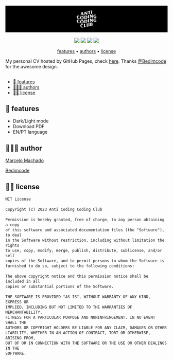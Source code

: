 ![](assets/header.jpg)

<p align="center">
  <img src="https://shields.io/badge/HTML-5-E34F26?logo=html5&style=flat">
  <img src="https://shields.io/badge/CSS-3-1572B6?logo=CSS3&style=flat">
  <img src="https://shields.io/badge/JavaScript-ES6-F7DF1E?logo=javascript&style=flat">
  <img src="https://shields.io/badge/GitHub-Pages-181717?logo=github&style=flat">
</p>


<p align="center">
    <a href="#-features">features</a>
    • <a href="#-authors">authors</a>
    • <a href="#-license">license</a>
</p>


My personal CV hosted by GitHub Pages, check [here](). Thanks [@Bedimcode](https://github.com/bedimcode) for the awesome design.

##
- [🌟 features](#-features)
- [👨🏻‍💻 authors](#-authors)
- [👮🏻 license](#-license)



## 🌟 features

* Dark/Light mode
* Download PDF
* EN/PT language

## 👨🏻‍💻 author
[Marcelo Machado](http://www.twitter.com/hayashilol1)

[Bedimcode](https://github.com/bedimcode)

## 👮🏻 license
```
MIT License

Copyright (c) 2023 Anti Coding Coding Club

Permission is hereby granted, free of charge, to any person obtaining a copy
of this software and associated documentation files (the "Software"), to deal
in the Software without restriction, including without limitation the rights
to use, copy, modify, merge, publish, distribute, sublicense, and/or sell
copies of the Software, and to permit persons to whom the Software is
furnished to do so, subject to the following conditions:

The above copyright notice and this permission notice shall be included in all
copies or substantial portions of the Software.

THE SOFTWARE IS PROVIDED "AS IS", WITHOUT WARRANTY OF ANY KIND, EXPRESS OR
IMPLIED, INCLUDING BUT NOT LIMITED TO THE WARRANTIES OF MERCHANTABILITY,
FITNESS FOR A PARTICULAR PURPOSE AND NONINFRINGEMENT. IN NO EVENT SHALL THE
AUTHORS OR COPYRIGHT HOLDERS BE LIABLE FOR ANY CLAIM, DAMAGES OR OTHER
LIABILITY, WHETHER IN AN ACTION OF CONTRACT, TORT OR OTHERWISE, ARISING FROM,
OUT OF OR IN CONNECTION WITH THE SOFTWARE OR THE USE OR OTHER DEALINGS IN THE
SOFTWARE.

```